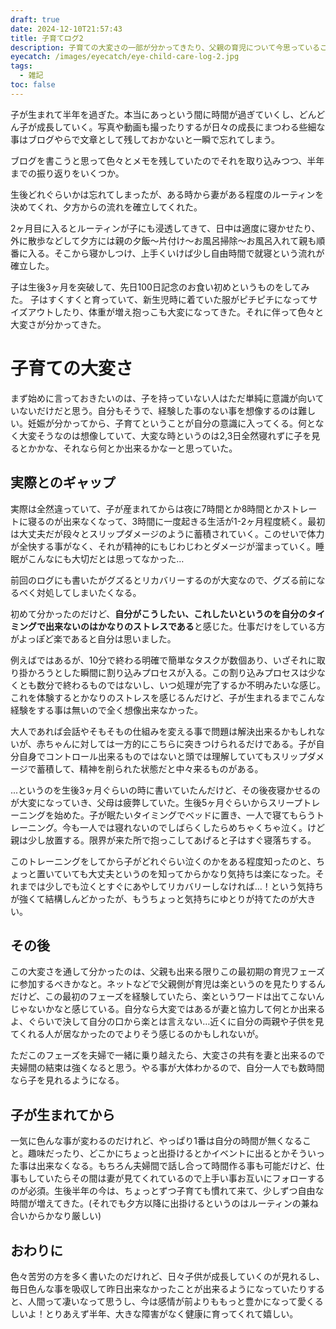 ```yaml
---
draft: true
date: 2024-12-10T21:57:43
title: 子育てログ2
description: 子育ての大変さの一部が分かってきたり、父親の育児について今思っていることを残しています
eyecatch: /images/eyecatch/eye-child-care-log-2.jpg
tags:
  - 雑記
toc: false
---
```

子が生まれて半年を過ぎた。本当にあっという間に時間が過ぎていくし、どんどん子が成長していく。写真や動画も撮ったりするが日々の成長にまつわる些細な事はブログやらで文章として残しておかないと一瞬で忘れてしまう。

ブログを書こうと思って色々とメモを残していたのでそれを取り込みつつ、半年までの振り返りをいくつか。

生後どれぐらいかは忘れてしまったが、ある時から妻がある程度のルーティンを決めてくれ、夕方からの流れを確立してくれた。

2ヶ月目に入るとルーティンが子にも浸透してきて、日中は適度に寝かせたり、外に散歩などして夕方には親の夕飯〜片付け〜お風呂掃除〜お風呂入れて親も順番に入る。そこから寝かしつけ、上手くいけば少し自由時間で就寝という流れが確立した。

子は生後3ヶ月を突破して、先日100日記念のお食い初めというものをしてみた。
子はすくすくと育っていて、新生児時に着ていた服がピチピチになってサイズアウトしたり、体重が増え抱っこも大変になってきた。それに伴って色々と大変さが分かってきた。

# 子育ての大変さ

まず始めに言っておきたいのは、子を持っていない人はただ単純に意識が向いていないだけだと思う。自分もそうで、経験した事のない事を想像するのは難しい。妊娠が分かってから、子育てということが自分の意識に入ってくる。何となく大変そうなのは想像していて、大変な時というのは2,3日全然寝れずに子を見るとかかな、それなら何とか出来るかなーと思っていた。

## 実際とのギャップ

実際は全然違っていて、子が産まれてからは夜に7時間とか8時間とかストレートに寝るのが出来なくなって、3時間に一度起きる生活が1-2ヶ月程度続く。最初は大丈夫だが段々とスリップダメージのように蓄積されていく。このせいで体力が全快する事がなく、それが精神的にもじわじわとダメージが溜まっていく。睡眠がこんなにも大切だとは思ってなかった…

前回のログにも書いたがグズるとリカバリーするのが大変なので、グズる前になるべく対処してしまいたくなる。

初めて分かったのだけど、**自分がこうしたい、これしたいというのを自分のタイミングで出来ないのはかなりのストレスである**と感じた。仕事だけをしている方がよっぽど楽であると自分は思いました。

例えばではあるが、10分で終わる明確で簡単なタスクが数個あり、いざそれに取り掛かろうとした瞬間に割り込みプロセスが入る。この割り込みプロセスは少なくとも数分で終わるものではないし、いつ処理が完了するか不明みたいな感じ。
これを体験するとかなりのストレスを感じるんだけど、子が生まれるまでこんな経験をする事は無いので全く想像出来なかった。

大人であれば会話やそもそもの仕組みを変える事で問題は解決出来るかもしれないが、赤ちゃんに対しては一方的にこちらに突きつけられるだけである。子が自分自身でコントロール出来るものではないと頭では理解していてもスリップダメージで蓄積して、精神を削られた状態だと中々来るものがある。

...というのを生後3ヶ月ぐらいの時に書いていたんだけど、その後夜寝かせるのが大変になっていき、父母は疲弊していた。生後5ヶ月ぐらいからスリープトレーニングを始めた。子が眠たいタイミングでベッドに置き、一人で寝てもらうトレーニング。今も一人では寝れないのでしばらくしたらめちゃくちゃ泣く。けど親は少し放置する。限界が来た所で抱っこしてあげると子はすぐ寝落ちする。

このトレーニングをしてから子がどれぐらい泣くのかをある程度知ったのと、ちょっと置いていても大丈夫というのを知ってからかなり気持ちは楽になった。それまでは少しでも泣くとすぐにあやしてリカバリーしなければ…！という気持ちが強くて結構しんどかったが、もうちょっと気持ちにゆとりが持てたのが大きい。

## その後

この大変さを通して分かったのは、父親も出来る限りこの最初期の育児フェーズに参加するべきかなと。ネットなどで父親側が育児は楽というのを見たりするんだけど、この最初のフェーズを経験していたら、楽というワードは出てこないんじゃないかなと感じている。自分なら大変ではあるが妻と協力して何とか出来るよ、ぐらいで決して自分の口から楽とは言えない…近くに自分の両親や子供を見てくれる人が居なかったのでよりそう感じるのかもしれないが。

ただこのフェーズを夫婦で一緒に乗り越えたら、大変さの共有を妻と出来るので夫婦間の結束は強くなると思う。やる事が大体わかるので、自分一人でも数時間なら子を見れるようになる。

## 子が生まれてから

一気に色んな事が変わるのだけれど、やっぱり1番は自分の時間が無くなること。趣味だったり、どこかにちょっと出掛けるとかイベントに出るとかそういった事は出来なくなる。もちろん夫婦間で話し合って時間作る事も可能だけど、仕事もしていたらその間は妻が見てくれているので上手い事お互いにフォローするのが必須。生後半年の今は、ちょっとずつ子育ても慣れて来て、少しずつ自由な時間が増えてきた。(それでも夕方以降に出掛けるというのはルーティンの兼ね合いからかなり厳しい)

## おわりに

色々苦労の方を多く書いたのだけれど、日々子供が成長していくのが見れるし、毎日色んな事を吸収して昨日出来なかったことが出来るようになっていたりすると、人間って凄いなって思うし、今は感情が前よりももっと豊かになって愛くるしいよ！とりあえず半年、大きな障害がなく健康に育ってくれて嬉しい。

